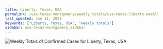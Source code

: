 ```yaml
---
title: Liberty, Texas, USA
permalink: /usa-texas-montgomery/weekly_totals/usa-texas-liberty-weekly_totals.html
last_updated: Jan 11, 2021
keywords: ["Liberty, Texas, USA", "weekly totals"]
sidebar: usa-texas-montgomery_sidebar
---
```


![Weekly Totals of Confirmed Cases for Liberty, Texas, USA](/covid_tracker/images/graphs/usa-texas-liberty-weekly_totals_graph.png)

